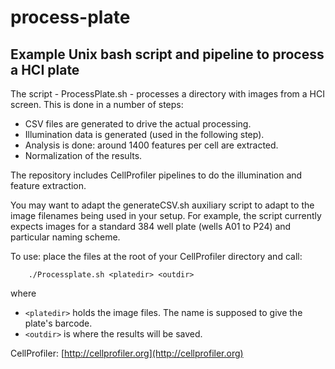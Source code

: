 # process-plate
## Example Unix bash script and pipeline to process a HCI plate

The script - ProcessPlate.sh - processes a directory with images from 
a HCI screen. This is done in a number of steps: 
* CSV files are generated to drive the actual processing.
* Illumination data is generated (used in the following step).
* Analysis is done: around 1400 features per cell are extracted.
* Normalization of the results.

The repository includes CellProfiler pipelines to do the illumination
and feature extraction.

You may want to adapt the generateCSV.sh auxiliary script to adapt
to the image filenames being used in your setup. For example, the script
currently expects images for a standard 384 well plate (wells A01 
to P24) and particular naming scheme.

To use: place the files at the root of your CellProfiler directory and 
call:
```
	./Processplate.sh <platedir> <outdir>
```
where
* `<platedir>` holds the image files. The name is supposed to give the
plate's barcode.
* `<outdir>` is where the results will be saved.

CellProfiler: [http://cellprofiler.org](http://cellprofiler.org)
